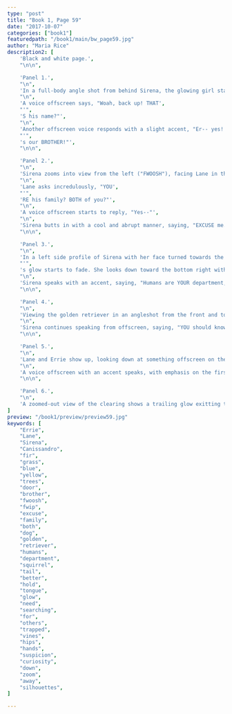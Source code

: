 ```yaml
---
type: "post"
title: "Book 1, Page 59"
date: "2017-10-07"
categories: ["book1"]
featuredpath: "/book1/main/bw_page59.jpg"
author: "Maria Rice"
description2: [
    'Black and white page.',
    "\n\n",

    'Panel 1.',
    "\n",
    'In a full-body angle shot from behind Sirena, the glowing girl stands in the grass with her squirrel tail raised. She faces the remains of the door, which now appears as a single horizontal line in the air. The background noise ("SHSSHSHshshshshs") dies down to silence.',
    "\n",
    'A voice offscreen says, "Woah, back up! THAT',
    "'",
    'S his name?"',
    "\n",
    'Another offscreen voice responds with a slight accent, "Er-- yes! He',
    "'",
    's our BROTHER!"',
    "\n\n",

    'Panel 2.',
    "\n",
    'Sirena zooms into view from the left ("FWOOSH"), facing Lane in the foreground, whose face is framed by the upper right corner of the panel as she looks down toward the bottom right.',
    "\n",
    'Lane asks incredulously, "YOU',
    "'",
    'RE his family? BOTH of you?"',
    "\n",
    'A voice offscreen starts to reply, "Yes--"',
    "\n",
    'Sirena butts in with a cool and abrupt manner, saying, "EXCUSE me."',
    "\n\n",

    'Panel 3.',
    "\n",
    'In a left side profile of Sirena with her face turned towards the viewer, the girl',
    "'",
    's glow starts to fade. She looks down toward the bottom right with little emotion.',
    "\n",
    'Sirena speaks with an accent, saying, "Humans are YOUR department, Canissandro."',
    "\n\n",

    'Panel 4.',
    "\n",
    'Viewing the golden retriever in an angleshot from the front and to his right, the dog appears on the left side of the panel, still in a sitting position, but his face is turned solemnly towards the left panel border. The tracks left by his tears are still clearly visible, as is the round stone on his chest.',
    "\n",
    'Sirena continues speaking from offscreen, saying, "YOU should know better than ME when to hold your tongue. So if you NEED me..."',
    "\n\n",

    'Panel 5.',
    "\n",
    'Lane and Errie show up, looking down at something offscreen on the left with their faces showing a mixture of suspicion and curiosity. Lane stands at the center of the panel with her arms on her hips and Errie stands to her left on the right side of the panel.',
    "\n",
    'A voice offscreen with an accent speaks, with emphasis on the first pronoun, "I will be searching for others who may be trapped in the vines."',
    "\n\n",

    'Panel 6.',
    "\n",
    'A zoomed-out view of the clearing shows a trailing glow exitting the left side of the panel ("FWIP"), partially covering up the silhouettes of the two teenagers still standing in the clearing. The silhouette of the dog sits to their right. The large fir trees provide the backdrop for the scene.',
]
preview: "/book1/preview/preview59.jpg"
keywords: [
    "Errie",
    "Lane",
    "Sirena",
    "Canissandro",
    "fir",
    "grass",
    "blue",
    "yellow",
    "trees",
    "door",
    "brother",
    "fwoosh",
    "fwip",
    "excuse",
    "family",
    "both",
    "dog",
    "golden",
    "retriever",
    "humans",
    "department",
    "squirrel",
    "tail",
    "better",
    "hold",
    "tongue",
    "glow",
    "need",
    "searching",
    "for",
    "others",
    "trapped",
    "vines",
    "hips",
    "hands",
    "suspicion",
    "curiosity",
    "down",
    "zoom",
    "away",
    "silhouettes",
]

---
```

